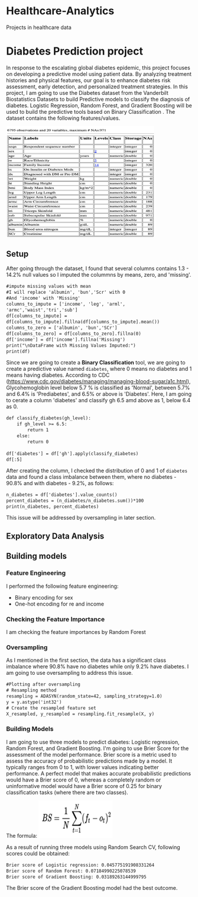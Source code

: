# Healthcare-Analytics
Projects in healthcare data

# Diabetes Prediction project
In response to the escalating global diabetes epidemic, this project focuses on developing a predictive model using patient data. By analyzing treatment histories and physical features, our goal is to enhance diabetes risk assessment, early detection, and personalized treatment strategies. 
In this project, I am going to use the Diabetes dataset from the Vanderbilt Biostatistics Datasets to build Predictive models to classify the diagnosis of diabetes. Logistic Regression, Random Forest, and Gradient Boosting will be used to build the predictive tools based on Binary Classification . The dataset contains the following features/values.

<img src="nhgh_labels.png?" width="400" height="300"/>

## Setup
After going through the dataset, I found that several columns contains 1.3 - 14.2% null values so I imputed the colummns by means, zero, and 'missing'.
```
#impute missing values with mean
#I will replace 'albumin', 'bun','Scr' with 0
#And 'income' with 'Missing'
columns_to_impute = ['income', 'leg', 'arml', 'armc','waist','tri','sub']
df[columns_to_impute] = df[columns_to_impute].fillna(df[columns_to_impute].mean())
columns_to_zero = ['albumin', 'bun','SCr']
df[columns_to_zero] = df[columns_to_zero].fillna(0)
df['income'] = df['income'].fillna('Missing')
print("\nDataFrame with Missing Values Imputed:")
print(df)
```
Since we are going to create a **Binary Classification** tool, we are going to create a predictive value named `diabetes`, where 0 means no diabetes and 1 means having diabetes.
According to CDC (https://www.cdc.gov/diabetes/managing/managing-blood-sugar/a1c.html), Glycohemoglobin level below 5.7 % is classified as 'Normal', between 5.7% and 6.4% is 'Prediabetes', and 6.5% or above is 'Diabetes'. Here, I am going to cerate a column 'diabetes' and classify gh 6.5 amd above as 1, below 6.4 as 0.

```
def classify_diabetes(gh_level):
    if gh_level >= 6.5:
        return 1
    else:
        return 0
    
df['diabetes'] = df['gh'].apply(classify_diabetes)
df[:5]
```
After creating the column, I checked the distribution of 0 and 1 of `diabetes` data and found a class imbalance between them, where no diabetes - 90.8% and with diabetes - 9.2%, as follows:
```
n_diabetes = df['diabetes'].value_counts()
percent_diabetes = (n_diabetes/n_diabetes.sum())*100
print(n_diabetes, percent_diabetes)
```

This issue will be addressed by oversampling in later section.

## Exploratory Data Analysis


## Building models
### Feature Engineering
I performed the following feature engineering:
- Binary encoding for sex
- One-hot encoding for re and income

### Checking the Feature Importance
I am checking the feature importances by Random Forest

### Oversampling
As I mentioned in the first section, the data has a significant class imbalance where 90.8% have no diabetes while only 9.2% have diabetes. I am going to use oversampling to address this issue.
```
#Plotting after oversampling
# Resampling method
resampling = ADASYN(random_state=42, sampling_strategy=1.0)
y = y.astype('int32')
# Create the resampled feature set
X_resampled, y_resampled = resampling.fit_resample(X, y)
```

### Building Models
I am going to use three models to predict diabetes: Logistic regression, Random Forest, and Gradient Boosting. I'm going to use Brier Score for the assessment of the model performance. Brier score is a metric used to assess the accuracy of probabilistic predictions made by a model. It typically ranges from 0 to 1, with lower values indicating better performance. A perfect model that makes accurate probabilistic predictions would have a Brier score of 0, whereas a completely random or uninformative model would have a Brier score of 0.25 for binary classification tasks (where there are two classes).

The formula:
<img src="brier_score.png?" width="200" height="100"/>

As a result of running three models using Random Search CV, following scores could be obtained:
```
Brier score of Logistic regression: 0.045775191908331264
Brier score of Random Forest: 0.07184990225078539
Brier score of Gradient Boosting: 0.03189263144999795
```
The Brier score of the Gradient Boosting model had the best outcome.
